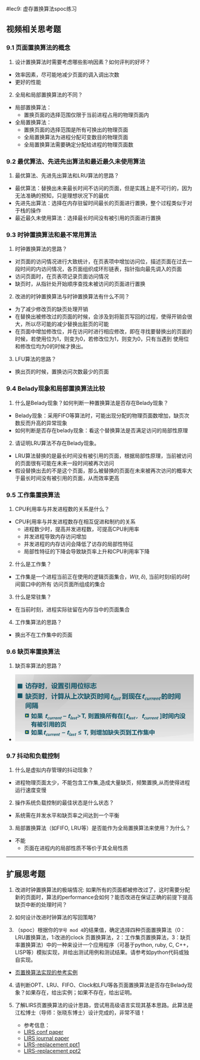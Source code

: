 #lec9: 虚存置换算法spoc练习

## 视频相关思考题

### 9.1 页面置换算法的概念

1. 设计置换算法时需要考虑哪些影响因素？如何评判的好坏？
* 效率因素，尽可能地减少页面的调入调出次数
* 更好的性能

2. 全局和局部置换算法的不同？
* 局部置换算法：
    * 置换页面的选择范围仅限于当前进程占用的物理页面内
* 全局置换算法：
    * 置换页面的选择范围是所有可换出的物理页面
    * 全局置换算法为进程分配可变数目的物理页面
    * 全局置换算法需要确定分配给进程的物理页面数

### 9.2 最优算法、先进先出算法和最近最久未使用算法

1. 最优算法、先进先出算法和LRU算法的思路？
* 最优算法：替换出未来最长时间不访问的页面，但是实践上是不可行的，因为无法准确的预知，只是理想状况下的最优
* 先进先出算法：选择在内存驻留时间最长的页面进行置换，整个过程类似于对于栈的操作
* 最近最久未使用算法：选择最长时间没有被引用的页面进行置换

### 9.3 时钟置换算法和最不常用算法

1. 时钟置换算法的思路？
* 对页面的访问情况进行大致统计，在页表项中增加访问位，描述页面在过去一段时间的内访问情况，各页面组织成环形链表，指针指向最先调入的页面
* 访问页面时，在页表项记录页面访问情况
* 缺页时，从指针处开始顺序查找未被访问的页面进行置换

2. 改进的时钟置换算法与时钟置换算法有什么不同？
* 为了减少修改页的缺页处理开销
* 在替换出被修改过的页面的时候，会涉及到将脏页写回的过程，使得开销会很大，所以尽可能的减少替换出脏页的可能
* 在页面中增加修改位，并在访问时进行相应修改，即在寻找要替换出的页面的时候，若使用位为1，则变为0，若修改位为1，则变为0，只有当遇到
使用位和修改位均为0的时候才换出。

3. LFU算法的思路？
* 换出页的时候，置换访问次数最少的页面


### 9.4 Belady现象和局部置换算法比较

1. 什么是Belady现象？如何判断一种置换算法是否存在Belady现象？
* Belady现象：采用FIFO等算法时，可能出现分配的物理页面数增加，缺页次数反而升高的异常现象
* 如何判断是否存在belady现象：看这个替换算法是否满足访问的局部性原理

2. 请证明LRU算法不存在Belady现象。
* LRU算法替换的是最长时间没有被引用的页面，根据局部性原理，当前被访问的页面很有可能在未来一段时间被再次访问
* 假设替换出去的不是这个页面，那么被替换的页面在未来被再次访问的概率大于最长时间没有被引用的页面，从而效率更高

### 9.5 工作集置换算法

1. CPU利用率与并发进程数的关系是什么？
* CPU利用率与并发进程数存在相互促进和制约的关系
    * 进程数少时，提高并发进程数，可提高CPU利用率
    * 并发进程导致内存访问增加
    * 并发进程的内存访问会降低了访存的局部性特征
    * 局部性特征的下降会导致缺页率上升和CPU利用率下降

2. 什么是工作集？
* 工作集是一个进程当前正在使用的逻辑页面集合，$W(t,\delta)$, 当前时刻$t$前的$\delta$时间窗口中的所有 访问页面所组成的集合

3. 什么是常驻集？
* 在当前时刻，进程实际驻留在内存当中的页面集合

4. 工作集算法的思路？
* 换出不在工作集中的页面

### 9.6 缺页率置换算法

1. 缺页率算法的思路？
*  <img src='../images/img1.png'>

### 9.7 抖动和负载控制

1. 什么是虚拟内存管理的抖动现象？
* 进程物理页面太少，不能包含工作集,造成大量缺页，频繁置换,从而使得进程运行速度变慢

2. 操作系统负载控制的最佳状态是什么状态？
* 系统需在并发水平和缺页率之间达到一个平衡
3. 局部置换算法（如FIFO, LRU等）是否能作为全局置换算法来使用？为什么？
* 不能
    * 页面在进程内的局部性质不等价于其全局性质
----

## 扩展思考题

1.  改进时钟置换算法的极端情况: 如果所有的页面都被修改过了，这时需要分配新的页面时，算法的performance会如何？能否改进在保证正确的前提下提高缺页中断的处理时间？

2.  如何设计改进时钟算法的写回策略?

3. （spoc）根据你的`学号 mod 4`的结果值，确定选择四种页面置换算法（0：LRU置换算法，1:改进的clock 页置换算法，2：工作集页置换算法，3：缺页率置换算法）中的一种来设计一个应用程序（可基于python, ruby, C, C++，LISP等）模拟实现，并给出测试用例和测试结果。请参考如python代码或独自实现。
 - [页置换算法实现的参考实例](https://github.com/chyyuu/ucore_lab/blob/master/related_info/lab3/page-replacement-policy.py)     

4. 请判断OPT、LRU、FIFO、Clock和LFU等各页面置换算法是否存在Belady现象？如果存在，给出实例；如果不存在，给出证明。

5. 了解LIRS页置换算法的设计思路，尝试用高级语言实现其基本思路。此算法是江松博士（导师：张晓东博士）设计完成的，非常不错！
	- 参考信息：
 	- [LIRS conf paper](http://www.ece.eng.wayne.edu/~sjiang/pubs/papers/jiang02_LIRS.pdf)
	 - [LIRS journal paper](http://www.ece.eng.wayne.edu/~sjiang/pubs/papers/jiang05_LIRS.pdf)
	 - [LIRS-replacement ppt1](http://dragonstar.ict.ac.cn/course_09/XD_Zhang/(6)-LIRS-replacement.pdf)
	 - [LIRS-replacement ppt2](http://www.ece.eng.wayne.edu/~sjiang/Projects/LIRS/sig02.ppt)
